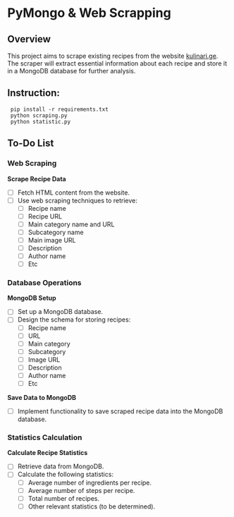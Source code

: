 # PyMongo & Web Scrapping

## Overview

This project aims to scrape existing recipes from the website [kulinari.ge](https://kulinari.ge). The scraper will extract essential information about each recipe and store it in a MongoDB database for further analysis.

## Instruction:
     pip install -r requirements.txt
     python scraping.py
     python statistic.py



## To-Do List

### Web Scraping

**Scrape Recipe Data**
   - [ ] Fetch HTML content from the website.
   - [ ] Use web scraping techniques to retrieve:
     - [ ] Recipe name
     - [ ] Recipe URL
     - [ ] Main category name and URL
     - [ ] Subcategory name
     - [ ] Main image URL
     - [ ] Description
     - [ ] Author name
     - [ ] Etc

### Database Operations

**MongoDB Setup**
   - [ ] Set up a MongoDB database.
   - [ ] Design the schema for storing recipes:
     - [ ] Recipe name
     - [ ] URL
     - [ ] Main category
     - [ ] Subcategory
     - [ ] Image URL
     - [ ] Description
     - [ ] Author name
     - [ ] Etc

**Save Data to MongoDB**
   - [ ] Implement functionality to save scraped recipe data into the MongoDB database.

### Statistics Calculation

**Calculate Recipe Statistics**
   - [ ] Retrieve data from MongoDB.
   - [ ] Calculate the following statistics:
     - [ ] Average number of ingredients per recipe.
     - [ ] Average number of steps per recipe.
     - [ ] Total number of recipes.
     - [ ] Other relevant statistics (to be determined).
